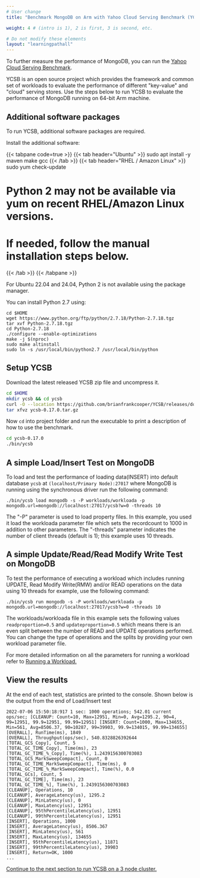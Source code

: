 ```yaml
---
# User change
title: "Benchmark MongoDB on Arm with Yahoo Cloud Serving Benchmark (YCSB)"

weight: 4 # (intro is 1), 2 is first, 3 is second, etc.

# Do not modify these elements
layout: "learningpathall"
---
```


To further measure the performance of MongoDB, you can run the [Yahoo Cloud Serving Benchmark](https://github.com/brianfrankcooper/YCSB).

YCSB is an open source project which provides the framework and common set of workloads to evaluate the performance of different "key-value" and "cloud" serving stores. Use the steps below to run YCSB to evaluate the performance of MongoDB running on 64-bit Arm machine.

## Additional software packages

To run YCSB, additional software packages are required.

Install the additional software:

{{< tabpane code=true >}}
  {{< tab header="Ubuntu" >}}
sudo apt install -y maven make gcc
  {{< /tab >}}
  {{< tab header="RHEL / Amazon Linux" >}}
sudo yum check-update
# Python 2 may not be available via yum on recent RHEL/Amazon Linux versions.
# If needed, follow the manual installation steps below.
  {{< /tab >}}
{{< /tabpane >}}

For Ubuntu 22.04 and 24.04, Python 2 is not available using the package manager.

You can install Python 2.7 using:

```console
cd $HOME
wget https://www.python.org/ftp/python/2.7.18/Python-2.7.18.tgz
tar xvf Python-2.7.18.tgz
cd Python-2.7.18
./configure --enable-optimizations
make -j $(nproc)
sudo make altinstall
sudo ln -s /usr/local/bin/python2.7 /usr/local/bin/python
```

## Setup YCSB

Download the latest released YCSB zip file and uncompress it.

```bash
cd $HOME
mkdir ycsb && cd ycsb
curl -O --location https://github.com/brianfrankcooper/YCSB/releases/download/0.17.0/ycsb-0.17.0.tar.gz
tar xfvz ycsb-0.17.0.tar.gz

```
Now `cd` into project folder and run the executable to print a description of how to use the benchmark.

```bash
cd ycsb-0.17.0
./bin/ycsb
```

## A simple Load/Insert Test on MongoDB

To load and test the performance of loading data(INSERT) into default database `ycsb` at `(localhost/Primary Node):27017` where MongoDB is running using the synchronous driver run the following command:

```console
./bin/ycsb load mongodb -s -P workloads/workloada -p mongodb.url=mongodb://localhost:27017/ycsb?w=0 -threads 10
```
The "-P" parameter is used to load property files. In this example, you used it load the workloada parameter file which sets the recordcount to 1000 in addition to other parameters. The "-threads" parameter indicates the number of client threads (default is 1); this example uses 10 threads.

## A simple Update/Read/Read Modify Write Test on MongoDB

To test the performance of executing a workload which includes running UPDATE, Read Modify Write(RMW) and/or READ operations on the data using 10 threads for example, use the following command:

```console
./bin/ycsb run mongodb -s -P workloads/workloada -p mongodb.url=mongodb://localhost:27017/ycsb?w=0 -threads 10
```

The workloads/workloada file in this example sets the following values `readproportion=0.5` and  `updateproportion=0.5` which means there is an even split between the number of READ and UPDATE operations performed. You can change the type of operations and the splits by providing your own workload parameter file.

For more detailed information on all the parameters for running a workload refer to [Running a Workload.](https://github.com/brianfrankcooper/YCSB/wiki/Running-a-Workload)

## View the results

At the end of each test, statistics are printed to the console. Shown below is the output from the end of Load/Insert test

```output
2022-07-06 15:50:18:917 1 sec: 1000 operations; 542.01 current ops/sec; [CLEANUP: Count=10, Max=12951, Min=0, Avg=1295.2, 90=4, 99=12951, 99.9=12951, 99.99=12951] [INSERT: Count=1000, Max=134655, Min=561, Avg=8506.37, 90=10287, 99=39903, 99.9=134015, 99.99=134655]
[OVERALL], RunTime(ms), 1849
[OVERALL], Throughput(ops/sec), 540.8328826392644
[TOTAL_GCS_Copy], Count, 5
[TOTAL_GC_TIME_Copy], Time(ms), 23
[TOTAL_GC_TIME_%_Copy], Time(%), 1.2439156300703083
[TOTAL_GCS_MarkSweepCompact], Count, 0
[TOTAL_GC_TIME_MarkSweepCompact], Time(ms), 0
[TOTAL_GC_TIME_%_MarkSweepCompact], Time(%), 0.0
[TOTAL_GCs], Count, 5
[TOTAL_GC_TIME], Time(ms), 23
[TOTAL_GC_TIME_%], Time(%), 1.2439156300703083
[CLEANUP], Operations, 10
[CLEANUP], AverageLatency(us), 1295.2
[CLEANUP], MinLatency(us), 0
[CLEANUP], MaxLatency(us), 12951
[CLEANUP], 95thPercentileLatency(us), 12951
[CLEANUP], 99thPercentileLatency(us), 12951
[INSERT], Operations, 1000
[INSERT], AverageLatency(us), 8506.367
[INSERT], MinLatency(us), 561
[INSERT], MaxLatency(us), 134655
[INSERT], 95thPercentileLatency(us), 11871
[INSERT], 99thPercentileLatency(us), 39903
[INSERT], Return=OK, 1000
...
```

[Continue to the next section to run YCSB on a 3 node cluster.](/learning-paths/servers-and-cloud-computing/mongodb/replica_set_testing)

